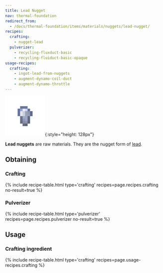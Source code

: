 ```yaml
---
title: Lead Nugget
nav: thermal-foundation
redirect_from:
  - /docs/thermal-foundation/items/materials/nuggets/lead-nugget/
recipes:
  crafting:
    - nugget-lead
  pulverizer:
    - recycling-fluxduct-basic
    - recycling-fluiduct-basic-opaque
usage-recipes:
  crafting:
    - ingot-lead-from-nuggets
    - augment-dynamo-coil-duct
    - augment-dynamo-throttle
---
```


![Lead nugget](/assets/images/thermal-foundation/nugget-lead.png){:style="height: 128px"}


**Lead nuggets** are raw materials. They are the nugget form of
[lead](/docs/lead-ingot/).


Obtaining
---------

### Crafting
{% include recipe-table.html type='crafting' recipes=page.recipes.crafting no-result=true %}

### Pulverizer
{% include recipe-table.html type='pulverizer' recipes=page.recipes.pulverizer no-result=true %}


Usage
-----

### Crafting ingredient
{% include recipe-table.html type='crafting' recipes=page.usage-recipes.crafting %}

